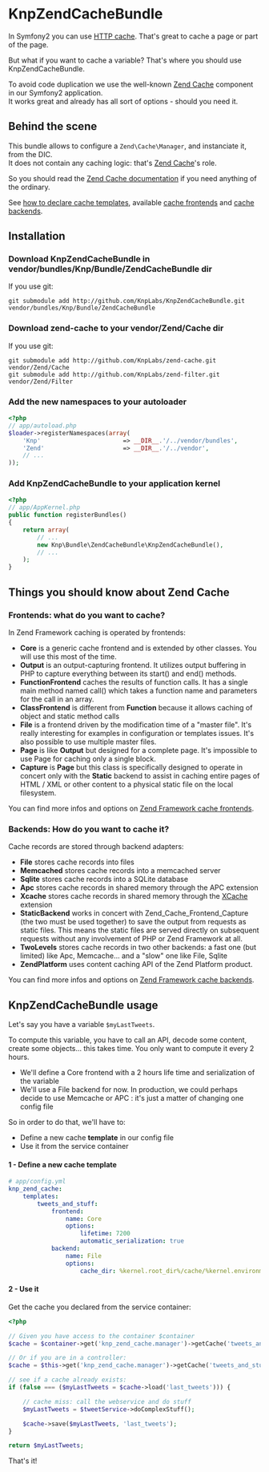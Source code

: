 # KnpZendCacheBundle

In Symfony2 you can use [HTTP cache](http://symfony.com/doc/2.0/book/http_cache.html).
That's great to cache a page or part of the page.

But what if you want to cache a variable? That's where you should use KnpZendCacheBundle.

To avoid code duplication we use the well-known [Zend Cache](http://framework.zend.com/manual/en/zend.cache.html) component in our Symfony2 application.  
It works great and already has all sort of options - should you need it.

## Behind the scene

This bundle allows to configure a `Zend\Cache\Manager`, and instanciate it, from the DIC.  
It does not contain any caching logic: that's [Zend Cache](http://framework.zend.com/manual/en/zend.cache.html)'s role.

So you should read the [Zend Cache documentation](http://framework.zend.com/manual/en/zend.cache.introduction.html)
if you need anything of the ordinary.

See [how to declare cache templates](http://framework.zend.com/manual/en/zend.cache.cache.manager.html), available [cache frontends](http://framework.zend.com/manual/en/zend.cache.frontends.html) and [cache backends](http://framework.zend.com/manual/en/zend.cache.backends.html).

## Installation

### Download KnpZendCacheBundle in vendor/bundles/Knp/Bundle/ZendCacheBundle dir

If you use git:

    git submodule add http://github.com/KnpLabs/KnpZendCacheBundle.git vendor/bundles/Knp/Bundle/ZendCacheBundle

### Download zend-cache to your vendor/Zend/Cache dir

If you use git:

    git submodule add http://github.com/KnpLabs/zend-cache.git vendor/Zend/Cache
    git submodule add http://github.com/KnpLabs/zend-filter.git vendor/Zend/Filter

### Add the new namespaces to your autoloader

```php
<?php
// app/autoload.php
$loader->registerNamespaces(array(
    'Knp'                       => __DIR__.'/../vendor/bundles',
    'Zend'                      => __DIR__.'/../vendor',
    // ...
));
```

### Add KnpZendCacheBundle to your application kernel

```php
<?php
// app/AppKernel.php
public function registerBundles()
{
    return array(
        // ...
        new Knp\Bundle\ZendCacheBundle\KnpZendCacheBundle(),
        // ...
    );
}
```

## Things you should know about Zend Cache

### Frontends: what do you want to cache?

In Zend Framework caching is operated by frontends:

* **Core** is a generic cache frontend and is extended by other classes. You will use this most of the time.
* **Output** is an output-capturing frontend. It utilizes output buffering in PHP to capture everything between its start() and end() methods.
* **FunctionFrontend** caches the results of function calls. It has a single main method named call() which takes a function name and parameters for the call in an array.
* **ClassFrontend** is different from **Function** because it allows caching of object and static method calls
* **File** is a frontend driven by the modification time of a "master file". It's really interesting for examples in configuration or templates issues. It's also possible to use multiple master files.
* **Page** is like **Output** but designed for a complete page. It's impossible to use Page for caching only a single block.
* **Capture** is **Page** but this class is specifically designed to operate in concert only with the **Static** backend to assist in caching entire pages of HTML / XML or other content to a physical static file on the local filesystem.

You can find more infos and options on [Zend Framework cache frontends](http://framework.zend.com/manual/en/zend.cache.frontends.html).

### Backends: How do you want to cache it?

Cache records are stored through backend adapters:

* **File** stores cache records into files
* **Memcached** stores cache records into a memcached server
* **Sqlite** stores cache records into a SQLite database
* **Apc** stores cache records in shared memory through the APC extension
* **Xcache** stores cache records in shared memory through the [XCache](http://xcache.lighttpd.net/) extension
* **StaticBackend** works in concert with Zend_Cache_Frontend_Capture (the two must be used together) to save the output from requests as static files. This means the static files are served directly on subsequent requests without any involvement of PHP or Zend Framework at all.
* **TwoLevels** stores cache records in two other backends: a fast one (but limited) like Apc, Memcache... and a "slow" one like File, Sqlite
* **ZendPlatform** uses content caching API of the Zend Platform product.

You can find more infos and options on [Zend Framework cache backends](http://framework.zend.com/manual/en/zend.cache.backends.html).

## KnpZendCacheBundle usage

Let's say you have a variable `$myLastTweets`.

To compute this variable, you have to call an API, decode some content, create some objects… this takes time.
You only want to compute it every 2 hours.

* We'll define a Core frontend with a 2 hours life time and serialization of the variable
* We'll use a File backend for now. In production, we could perhaps decide to use Memcache or APC : it's just a matter of changing one config file

So in order to do that, we'll have to:

* Define a new cache **template** in our config file
* Use it from the service container


#### 1 - Define a new cache template

```yaml
# app/config.yml
knp_zend_cache:
    templates:
        tweets_and_stuff:
            frontend:
                name: Core
                options:
                    lifetime: 7200
                    automatic_serialization: true
            backend:
                name: File
                options:
                    cache_dir: %kernel.root_dir%/cache/%kernel.environment%
```
#### 2 - Use it

Get the cache you declared from the service container:

```php
<?php

// Given you have access to the container $container
$cache = $container->get('knp_zend_cache.manager')->getCache('tweets_and_stuff');

// Or if you are in a controller:
$cache = $this->get('knp_zend_cache.manager')->getCache('tweets_and_stuff');

// see if a cache already exists:
if (false === ($myLastTweets = $cache->load('last_tweets'))) {

    // cache miss: call the webservice and do stuff
    $myLastTweets = $tweetService->doComplexStuff();

    $cache->save($myLastTweets, 'last_tweets');
}

return $myLastTweets;
```

That's it!
